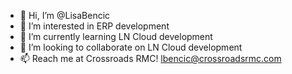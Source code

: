 - 👋 Hi, I’m @LisaBencic
- 👀 I’m interested in ERP development
- 🌱 I’m currently learning LN Cloud development
- 💞️ I’m looking to collaborate on LN Cloud development
- 📫 Reach me at Crossroads RMC!  lbencic@crossroadsrmc.com
